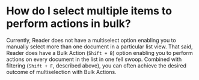 # How do I select multiple items to perform actions in bulk?

Currently, Reader does not have a multiselect option enabling you to manually select more than one document in a particular list view. That said, Reader does have a Bulk Action (`Shift + B`) option enabling you to perform actions on every document in the list in one fell swoop. Combined with filtering (`Shift + F`, described above), you can often achieve the desired outcome of multiselection with Bulk Actions.
